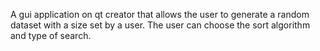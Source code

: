 A gui application on qt creator that allows the user to generate a random dataset with a size set by a user. The user can choose the sort algorithm and type of search. 



